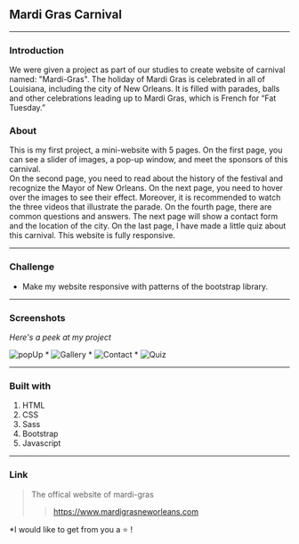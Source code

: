 ## Mardi Gras Carnival

---

### Introduction
We were given a project as part of our studies to create website of carnival named: "Mardi-Gras".
The holiday of Mardi Gras is celebrated in all of Louisiana, including the city of New Orleans.
It is filled with parades, balls and other celebrations leading up to Mardi Gras, which is French for “Fat Tuesday.”

### About

This is my first project, a mini-website with 5 pages.
On the first page, you can see a slider of images, a pop-up window, and meet the sponsors of this carnival.  
On the second page, you need to read about the history of the festival and recognize the Mayor of New Orleans.
On the next page, you need to hover over the images to see their effect. Moreover, it is recommended to watch the three videos that illustrate the parade.
On the fourth page, there are common questions and answers. The next page will show a contact form and the location of the city. On the last page, I have made a little quiz about this carnival.
This website is fully responsive.

---

### Challenge

- Make my website responsive with patterns of the bootstrap library.

---

### Screenshots

_Here's a peek at my project_

![popUp](https://user-images.githubusercontent.com/89860312/146842665-2765f34b-7853-4d0a-98a4-dbf200d917d9.png)
*
![Gallery](https://user-images.githubusercontent.com/89860312/146842720-6e340fe7-3566-4166-9121-c45b1f1f6c5e.png)
*
![Contact](https://user-images.githubusercontent.com/89860312/146842775-b6061fc5-e84a-4273-8c6f-901a47b70415.png)
*
![Quiz](https://user-images.githubusercontent.com/89860312/146842799-6f8e0605-c814-4f4c-875b-a48315a67a5d.png)

---

### Built with

1. HTML
2. CSS
3. Sass
4. Bootstrap
5. Javascript

---

### Link

> The offical website of mardi-gras
>
> > https://www.mardigrasneworleans.com

*I would like to get from you a ⭐️ ! 
